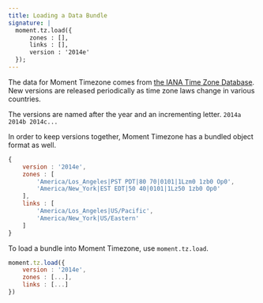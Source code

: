 ```yaml
---
title: Loading a Data Bundle
signature: |
  moment.tz.load({
      zones : [],
      links : [],
      version : '2014e'
  });
---
```


The data for Moment Timezone comes from [the IANA Time Zone Database](https://www.iana.org/time-zones).
New versions are released periodically as time zone laws change in various countries.

The versions are named after the year and an incrementing letter. `2014a 2014b 2014c...`

In order to keep versions together, Moment Timezone has a bundled object format as well.

<!-- skip-example -->
```js
{
	version : '2014e',
	zones : [
		'America/Los_Angeles|PST PDT|80 70|0101|1Lzm0 1zb0 Op0',
		'America/New_York|EST EDT|50 40|0101|1Lz50 1zb0 Op0'
	],
	links : [
		'America/Los_Angeles|US/Pacific',
		'America/New_York|US/Eastern'
	]
}
```

To load a bundle into Moment Timezone, use `moment.tz.load`.

<!-- skip-example -->
```js
moment.tz.load({
	version : '2014e',
	zones : [...],
	links : [...]
})
```
